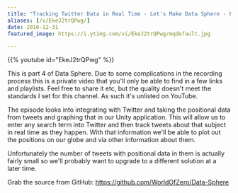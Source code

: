 ```yaml
---
title: "Tracking Twitter Data in Real Time - Let's Make Data Sphere - Part 4"
aliases: [/v/EkeJ2trQPwg/]
date: 2016-12-31
featured_image: https://i.ytimg.com/vi/EkeJ2trQPwg/mqdefault.jpg

---
```


{{% youtube id="EkeJ2trQPwg" %}}

This is part 4 of Data Sphere. Due to some complications in the recording process this is a private video that you'll only be able to find in a few links and playlists. Feel free to share it etc, but the quality doesn't meet the standards I set for this channel. As such it's unlisted on YouTube.

The episode looks into integrating with Twitter and taking the positional data from tweets and graphing that in our Unity application. This will allow us to enter any search term into Twitter and then track tweets about that subject in real time as they happen. With that information we'll be able to plot out the positions on our globe and via other information about them. 

Unfortunately the number of tweets with positional data in them is actually fairly small so we'll probably want to upgrade to a different solution at a later time.

Grab the source from GitHub: https://github.com/WorldOfZero/Data-Sphere